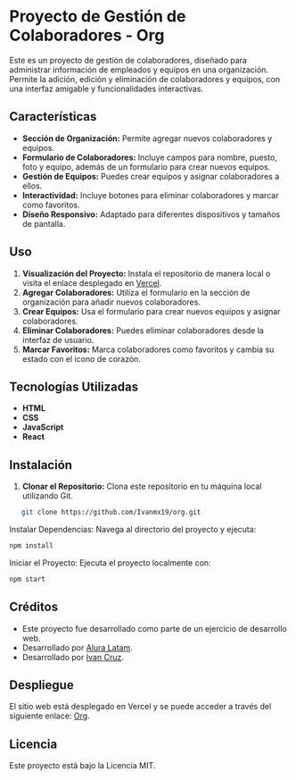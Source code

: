 # Proyecto de Gestión de Colaboradores - Org

Este es un proyecto de gestión de colaboradores, diseñado para administrar información de empleados y equipos en una organización. Permite la adición, edición y eliminación de colaboradores y equipos, con una interfaz amigable y funcionalidades interactivas.

## Características

- **Sección de Organización:** Permite agregar nuevos colaboradores y equipos.
- **Formulario de Colaboradores:** Incluye campos para nombre, puesto, foto y equipo, además de un formulario para crear nuevos equipos.
- **Gestión de Equipos:** Puedes crear equipos y asignar colaboradores a ellos.
- **Interactividad:** Incluye botones para eliminar colaboradores y marcar como favoritos.
- **Diseño Responsivo:** Adaptado para diferentes dispositivos y tamaños de pantalla.

## Uso

1. **Visualización del Proyecto:** Instala el repositorio de manera local o visita el enlace desplegado en [Vercel](https://org-two-iota.vercel.app/).
2. **Agregar Colaboradores:** Utiliza el formulario en la sección de organización para añadir nuevos colaboradores.
3. **Crear Equipos:** Usa el formulario para crear nuevos equipos y asignar colaboradores.
4. **Eliminar Colaboradores:** Puedes eliminar colaboradores desde la interfaz de usuario.
5. **Marcar Favoritos:** Marca colaboradores como favoritos y cambia su estado con el icono de corazón.

## Tecnologías Utilizadas

- **HTML**
- **CSS**
- **JavaScript**
- **React**

## Instalación

1. **Clonar el Repositorio:** Clona este repositorio en tu máquina local utilizando Git.

```bash
   git clone https://github.com/Ivanmx19/org.git
```

Instalar Dependencias: Navega al directorio del proyecto y ejecuta:

```bash
npm install
```

Iniciar el Proyecto: Ejecuta el proyecto localmente con:
```bash
npm start
```


## Créditos

- Este proyecto fue desarrollado como parte de un ejercicio de desarrollo web.
- Desarrollado por [Alura Latam](https://www.linkedin.com/company/alura-latam/).
- Desarrollado por [Ivan Cruz](https://www.linkedin.com/in/ivan-cruz-1906mx/).

## Despliegue

El sitio web está desplegado en Vercel y se puede acceder a través del siguiente enlace: [Org](https://org-two-iota.vercel.app/).

## Licencia
Este proyecto está bajo la Licencia MIT.
